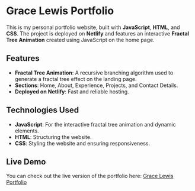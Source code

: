 # Grace Lewis Portfolio

This is my personal portfolio website, built with **JavaScript**, **HTML**, and **CSS**. The project is deployed on **Netlify** and features an interactive **Fractal Tree Animation** created using JavaScript on the home page.

## Features
- **Fractal Tree Animation**: A recursive branching algorithm used to generate a fractal tree effect on the landing page.
- **Sections**: Home, About, Experience, Projects, and Contact Details.
- **Deployed on Netlify**: Fast and reliable hosting.

## Technologies Used
- **JavaScript**: For the interactive fractal tree animation and dynamic elements.
- **HTML**: Structuring the website.
- **CSS**: Styling the website and ensuring responsiveness.

## Live Demo
You can check out the live version of the portfolio here: [Grace Lewis Portfolio](https://gracelewis.netlify.app/)


